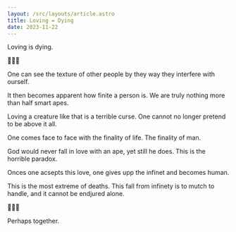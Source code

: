 ```yaml
---
layout: /src/layouts/article.astro
title: Loving = Dying
date: 2023-11-22
---
```


Loving is dying.

🖤🖤🖤

One can see the texture of other people by they way they interfere with ourself. 

It then becomes apparent how finite a person is. We are truly nothing more than half smart apes. 

Loving a creature like that is a terrible curse. One cannot no longer pretend to be above it all. 

One comes face to face with the finality of life. The finality of man. 

God would never fall in love with an ape, yet still he does. This is the horrible paradox. 

Onces one acsepts this love, one gives upp the infinet and becomes human. 

This is the most extreme of deaths. This fall from infinety is to mutch to handle, and it cannot be endjured alone. 

🖤🖤🖤

Perhaps together.